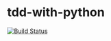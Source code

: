 # tdd-with-python

[![Build Status](https://travis-ci.org/jonatasleon/tdd-with-python.svg?branch=master)](https://travis-ci.org/jonatasleon/tdd-with-python)

